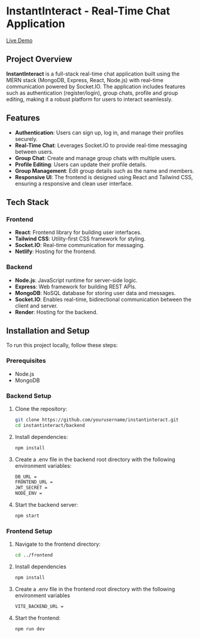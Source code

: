 # InstantInteract - Real-Time Chat Application

[Live Demo](https://instantinteract.netlify.app/)

## Project Overview

**InstantInteract** is a full-stack real-time chat application built using the MERN stack (MongoDB, Express, React, Node.js) with real-time communication powered by Socket.IO. The application includes features such as authentication (register/login), group chats, profile and group editing, making it a robust platform for users to interact seamlessly.

## Features

- **Authentication**: Users can sign up, log in, and manage their profiles securely.
- **Real-Time Chat**: Leverages Socket.IO to provide real-time messaging between users.
- **Group Chat**: Create and manage group chats with multiple users.
- **Profile Editing**: Users can update their profile details.
- **Group Management**: Edit group details such as the name and members.
- **Responsive UI**: The frontend is designed using React and Tailwind CSS, ensuring a responsive and clean user interface.

## Tech Stack

### Frontend
- **React**: Frontend library for building user interfaces.
- **Tailwind CSS**: Utility-first CSS framework for styling.
- **Socket.IO**: Real-time communication for messaging.
- **Netlify**: Hosting for the frontend.

### Backend
- **Node.js**: JavaScript runtime for server-side logic.
- **Express**: Web framework for building REST APIs.
- **MongoDB**: NoSQL database for storing user data and messages.
- **Socket.IO**: Enables real-time, bidirectional communication between the client and server.
- **Render**: Hosting for the backend.

## Installation and Setup

To run this project locally, follow these steps:

### Prerequisites
- Node.js
- MongoDB

### Backend Setup

1. Clone the repository:
    ```bash
    git clone https://github.com/yourusername/instantinteract.git
    cd instantinteract/backend
    ```

2. Install dependencies:
    ```bash
    npm install
    ```

3. Create a .env file in the backend root directory with the following environment variables:
    ```bash
    DB_URL = 
    FRONTEND_URL = 
    JWT_SECRET = 
    NODE_ENV = 
    ```

4. Start the backend server:
    ```bash
    npm start
    ```

### Frontend Setup

1. Navigate to the frontend directory:
    ```bash
    cd ../frontend
    ```

2. Install dependencies
    ```bash
    npm install
    ```
3. Create a .env file in the frontend root directory with the following environment variables
    ```bash
    VITE_BACKEND_URL =
    ```

4. Start the frontend:
    ```bash
    npm run dev
    ```